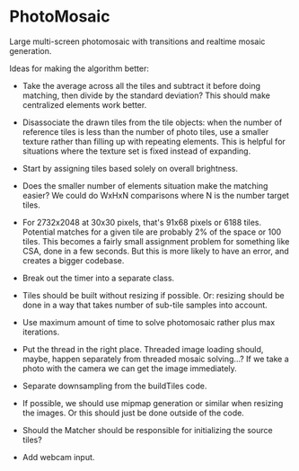 # PhotoMosaic

Large multi-screen photomosaic with transitions and realtime mosaic generation.

Ideas for making the algorithm better:

- Take the average across all the tiles and subtract it before doing matching, then divide by the standard deviation? This should make centralized elements work better.
- Disassociate the drawn tiles from the tile objects: when the number of reference tiles is less than the number of photo tiles, use a smaller texture rather than filling up with repeating elements. This is helpful for situations where the texture set is fixed instead of expanding.
- Start by assigning tiles based solely on overall brightness.
- Does the smaller number of elements situation make the matching easier? We could do WxHxN comparisons where N is the number target tiles.
- For 2732x2048 at 30x30 pixels, that's 91x68 pixels or 6188 tiles. Potential matches for a given tile are probably 2% of the space or 100 tiles. This becomes a fairly small assignment problem for something like CSA, done in a few seconds. But this is more likely to have an error, and creates a bigger codebase.

- Break out the timer into a separate class.
- Tiles should be built without resizing if possible. Or: resizing should be done in a way that takes number of sub-tile samples into account.
- Use maximum amount of time to solve photomosaic rather plus max iterations.
- Put the thread in the right place. Threaded image loading should, maybe, happen separately from threaded mosaic solving...? If we take a photo with the camera we can get the image immediately.
- Separate downsampling from the buildTiles code.
- If possible, we should use mipmap generation or similar when resizing the images. Or this should just be done outside of the code.
- Should the Matcher should be responsible for initializing the source tiles?
- Add webcam input.